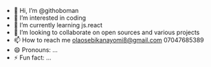 - 👋 Hi, I’m @githoboman
- 👀 I’m interested in coding 
- 🌱 I’m currently learning js.react
- 💞️ I’m looking to collaborate on open sources and various projects 
- 📫 How to reach me olaosebikanayomi8@gmail.com 07047685389
- 😄 Pronouns: ...
- ⚡ Fun fact: ...

<!---
githoboman/githoboman is a ✨ special ✨ repository because its `README.md` (this file) appears on your GitHub profile.
You can click the Preview link to take a look at your changes.
--->
